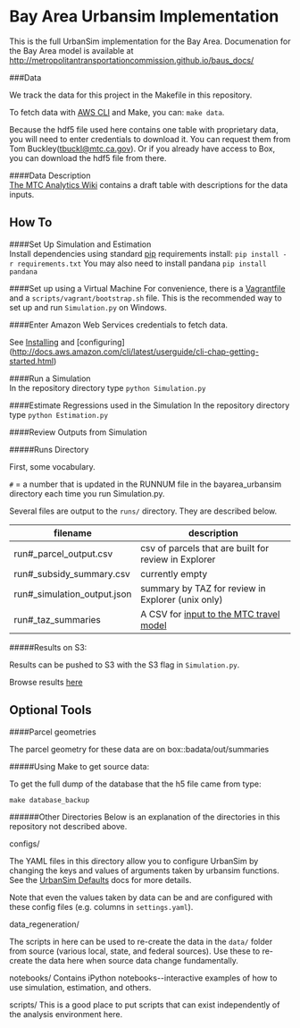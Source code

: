 Bay Area Urbansim Implementation
=======

This is the full UrbanSim implementation for the Bay Area. Documenation for the Bay Area model is available at http://metropolitantransportationcommission.github.io/baus_docs/ 

###Data

We track the data for this project in the Makefile in this repository. 

To fetch data with [AWS CLI](https://aws.amazon.com/cli/) and Make, you can:
`make data`.

Because the hdf5 file used here contains one table with  proprietary data, you will need to enter credentials to download it. You can request them from Tom Buckley(tbuckl@mtc.ca.gov). Or if you already have access to Box, you can download the hdf5 file from there. 

####Data Description  
[The MTC Analytics Wiki](http://analytics.mtc.ca.gov/foswiki/UrbanSimTwo/InputFiles?validation_key=0301bd909f2a02c80cb5e315fec942d8) contains a draft table with descriptions for the data inputs. 

How To 
------
####Set Up Simulation and Estimation  
Install dependencies using standard [pip](https://pip.pypa.io/en/latest/user_guide.html#requirements-files) requirements install:
`pip install -r requirements.txt`
You may also need to install pandana
`pip install pandana`

####Set up using a Virtual Machine
For convenience, there is a [Vagrantfile](https://www.vagrantup.com/) and a `scripts/vagrant/bootstrap.sh` file. This is the recommended way to set up and run `Simulation.py` on Windows. 

####Enter Amazon Web Services credentials to fetch data.

See [Installing](http://docs.aws.amazon.com/cli/latest/userguide/installing.html) and [configuring] (http://docs.aws.amazon.com/cli/latest/userguide/cli-chap-getting-started.html) 

####Run a Simulation  
In the repository directory type `python Simulation.py`  

####Estimate Regressions used in the Simulation
In the repository directory type `python Estimation.py`  

####Review Outputs from Simulation

#####Runs Directory

First, some vocabulary.

`#` = a number that is updated in the RUNNUM file in the bayarea_urbansim directory each time you run Simulation.py.

Several files are output to the `runs/` directory. They are described below.

filename |description
----------------------------|-----------
run#_parcel_output.csv 		|csv of parcels that are built for review in Explorer
run#_subsidy_summary.csv 	|currently empty
run#_simulation_output.json |summary by TAZ for review in Explorer (unix only)
run#_taz_summaries 			|A CSV for [input to the MTC travel model](http://analytics.mtc.ca.gov/foswiki/UrbanSimTwo/OutputToTravelModel)

#####Results on S3:

Results can be pushed to S3 with the S3 flag in `Simulation.py`.   

Browse results [here](http://bayarea-urbansim-results.s3-us-west-1.amazonaws.com/index.html)   

Optional Tools
--------------


####Parcel geometries

The parcel geometry for these data are on box::badata/out/summaries

#####Using Make to get source data:

To get the full dump of the database that the h5 file came from type:

`make database_backup`

######Other Directories
Below is an explanation of the directories in this repository not described above.

configs/    

The YAML files in this directory allow you to configure UrbanSim by changing the keys and values of arguments taken by urbansim functions. See the [UrbanSim Defaults](https://udst.github.io/urbansim_defaults/) docs for more details.

Note that even the values taken by data can be and are configured with these config files (e.g. columns in `settings.yaml`).

data_regeneration/

The scripts in here can be used to re-create the data in the `data/` folder from source (various local, state, and federal sources). Use these to re-create the data here when source data change fundamentally.

notebooks/
Contains iPython notebooks--interactive examples of how to use simulation, estimation, and others.

scripts/
This is a good place to put scripts that can exist independently of the analysis environment here.  
